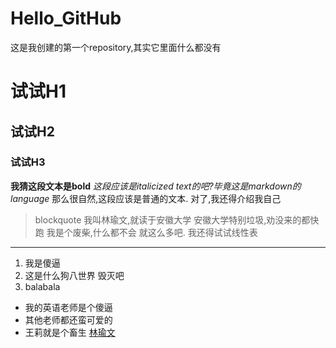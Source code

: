 # Hello_GitHub
这是我创建的第一个repository,其实它里面什么都没有

# 试试H1
## 试试H2
### 试试H3
**我猜这段文本是bold**
*这段应该是italicized text的吧?毕竟这是markdown的language*
那么很自然,这段应该是普通的文本.
对了,我还得介绍我自己
> blockquote
> 我叫林瑜文,就读于安徽大学
> 安徽大学特别垃圾,劝没来的都快跑
> 我是个废柴,什么都不会
> 就这么多吧.
> 我还得试试线性表
---
1. 我是傻逼
2. 这是什么狗八世界 毁灭吧
3. balabala
- 我的英语老师是个傻逼
- 其他老师都还蛮可爱的
- 王莉就是个畜生
[林瑜文](seekoutwithinwxh.xyz)
